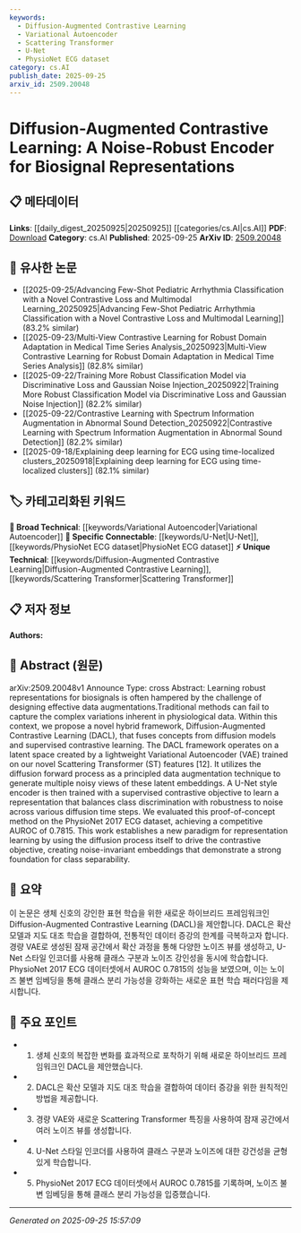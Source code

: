 ```yaml
---
keywords:
  - Diffusion-Augmented Contrastive Learning
  - Variational Autoencoder
  - Scattering Transformer
  - U-Net
  - PhysioNet ECG dataset
category: cs.AI
publish_date: 2025-09-25
arxiv_id: 2509.20048
---
```


<!-- KEYWORD_LINKING_METADATA:
{
  "processed_timestamp": "2025-09-25T15:57:09.138570",
  "vocabulary_version": "1.0",
  "selected_keywords": [
    "Diffusion-Augmented Contrastive Learning",
    "Variational Autoencoder",
    "Scattering Transformer",
    "U-Net",
    "PhysioNet ECG dataset"
  ],
  "rejected_keywords": [],
  "similarity_scores": {
    "Diffusion-Augmented Contrastive Learning": 0.8,
    "Variational Autoencoder": 0.75,
    "Scattering Transformer": 0.78,
    "U-Net": 0.7,
    "PhysioNet ECG dataset": 0.72
  },
  "extraction_method": "AI_prompt_based",
  "budget_applied": true,
  "candidates_json": {
    "candidates": [
      {
        "surface": "Diffusion-Augmented Contrastive Learning",
        "canonical": "Diffusion-Augmented Contrastive Learning",
        "aliases": [
          "DACL"
        ],
        "category": "unique_technical",
        "rationale": "Introduces a novel framework combining diffusion models and contrastive learning, crucial for linking new research directions.",
        "novelty_score": 0.85,
        "connectivity_score": 0.65,
        "specificity_score": 0.9,
        "link_intent_score": 0.8
      },
      {
        "surface": "Variational Autoencoder",
        "canonical": "Variational Autoencoder",
        "aliases": [
          "VAE"
        ],
        "category": "broad_technical",
        "rationale": "A well-established model in machine learning, facilitating connections with other generative model research.",
        "novelty_score": 0.4,
        "connectivity_score": 0.85,
        "specificity_score": 0.7,
        "link_intent_score": 0.75
      },
      {
        "surface": "Scattering Transformer",
        "canonical": "Scattering Transformer",
        "aliases": [
          "ST"
        ],
        "category": "unique_technical",
        "rationale": "Represents a novel feature extraction method that could be pivotal for future biosignal processing research.",
        "novelty_score": 0.8,
        "connectivity_score": 0.6,
        "specificity_score": 0.85,
        "link_intent_score": 0.78
      },
      {
        "surface": "U-Net style encoder",
        "canonical": "U-Net",
        "aliases": [
          "U-Net encoder"
        ],
        "category": "specific_connectable",
        "rationale": "A popular architecture in neural networks, useful for linking to image and signal processing applications.",
        "novelty_score": 0.5,
        "connectivity_score": 0.8,
        "specificity_score": 0.75,
        "link_intent_score": 0.7
      },
      {
        "surface": "PhysioNet 2017 ECG dataset",
        "canonical": "PhysioNet ECG dataset",
        "aliases": [
          "PhysioNet 2017"
        ],
        "category": "specific_connectable",
        "rationale": "A specific dataset that anchors the research in a real-world application, aiding in dataset-focused research connections.",
        "novelty_score": 0.45,
        "connectivity_score": 0.78,
        "specificity_score": 0.8,
        "link_intent_score": 0.72
      }
    ],
    "ban_list_suggestions": [
      "biosignal",
      "representation learning"
    ]
  },
  "decisions": [
    {
      "candidate_surface": "Diffusion-Augmented Contrastive Learning",
      "resolved_canonical": "Diffusion-Augmented Contrastive Learning",
      "decision": "linked",
      "scores": {
        "novelty": 0.85,
        "connectivity": 0.65,
        "specificity": 0.9,
        "link_intent": 0.8
      }
    },
    {
      "candidate_surface": "Variational Autoencoder",
      "resolved_canonical": "Variational Autoencoder",
      "decision": "linked",
      "scores": {
        "novelty": 0.4,
        "connectivity": 0.85,
        "specificity": 0.7,
        "link_intent": 0.75
      }
    },
    {
      "candidate_surface": "Scattering Transformer",
      "resolved_canonical": "Scattering Transformer",
      "decision": "linked",
      "scores": {
        "novelty": 0.8,
        "connectivity": 0.6,
        "specificity": 0.85,
        "link_intent": 0.78
      }
    },
    {
      "candidate_surface": "U-Net style encoder",
      "resolved_canonical": "U-Net",
      "decision": "linked",
      "scores": {
        "novelty": 0.5,
        "connectivity": 0.8,
        "specificity": 0.75,
        "link_intent": 0.7
      }
    },
    {
      "candidate_surface": "PhysioNet 2017 ECG dataset",
      "resolved_canonical": "PhysioNet ECG dataset",
      "decision": "linked",
      "scores": {
        "novelty": 0.45,
        "connectivity": 0.78,
        "specificity": 0.8,
        "link_intent": 0.72
      }
    }
  ]
}
-->

# Diffusion-Augmented Contrastive Learning: A Noise-Robust Encoder for Biosignal Representations

## 📋 메타데이터

**Links**: [[daily_digest_20250925|20250925]] [[categories/cs.AI|cs.AI]]
**PDF**: [Download](https://arxiv.org/pdf/2509.20048.pdf)
**Category**: cs.AI
**Published**: 2025-09-25
**ArXiv ID**: [2509.20048](https://arxiv.org/abs/2509.20048)

## 🔗 유사한 논문
- [[2025-09-25/Advancing Few-Shot Pediatric Arrhythmia Classification with a Novel Contrastive Loss and Multimodal Learning_20250925|Advancing Few-Shot Pediatric Arrhythmia Classification with a Novel Contrastive Loss and Multimodal Learning]] (83.2% similar)
- [[2025-09-23/Multi-View Contrastive Learning for Robust Domain Adaptation in Medical Time Series Analysis_20250923|Multi-View Contrastive Learning for Robust Domain Adaptation in Medical Time Series Analysis]] (82.8% similar)
- [[2025-09-22/Training More Robust Classification Model via Discriminative Loss and Gaussian Noise Injection_20250922|Training More Robust Classification Model via Discriminative Loss and Gaussian Noise Injection]] (82.2% similar)
- [[2025-09-22/Contrastive Learning with Spectrum Information Augmentation in Abnormal Sound Detection_20250922|Contrastive Learning with Spectrum Information Augmentation in Abnormal Sound Detection]] (82.2% similar)
- [[2025-09-18/Explaining deep learning for ECG using time-localized clusters_20250918|Explaining deep learning for ECG using time-localized clusters]] (82.1% similar)

## 🏷️ 카테고리화된 키워드
**🧠 Broad Technical**: [[keywords/Variational Autoencoder|Variational Autoencoder]]
**🔗 Specific Connectable**: [[keywords/U-Net|U-Net]], [[keywords/PhysioNet ECG dataset|PhysioNet ECG dataset]]
**⚡ Unique Technical**: [[keywords/Diffusion-Augmented Contrastive Learning|Diffusion-Augmented Contrastive Learning]], [[keywords/Scattering Transformer|Scattering Transformer]]

## 📋 저자 정보

**Authors:** 

## 📄 Abstract (원문)

arXiv:2509.20048v1 Announce Type: cross 
Abstract: Learning robust representations for biosignals is often hampered by the challenge of designing effective data augmentations.Traditional methods can fail to capture the complex variations inherent in physiological data. Within this context, we propose a novel hybrid framework, Diffusion-Augmented Contrastive Learning (DACL), that fuses concepts from diffusion models and supervised contrastive learning. The DACL framework operates on a latent space created by a lightweight Variational Autoencoder (VAE) trained on our novel Scattering Transformer (ST) features [12]. It utilizes the diffusion forward process as a principled data augmentation technique to generate multiple noisy views of these latent embeddings. A U-Net style encoder is then trained with a supervised contrastive objective to learn a representation that balances class discrimination with robustness to noise across various diffusion time steps. We evaluated this proof-of-concept method on the PhysioNet 2017 ECG dataset, achieving a competitive AUROC of 0.7815. This work establishes a new paradigm for representation learning by using the diffusion process itself to drive the contrastive objective, creating noise-invariant embeddings that demonstrate a strong foundation for class separability.

## 📝 요약

이 논문은 생체 신호의 강인한 표현 학습을 위한 새로운 하이브리드 프레임워크인 Diffusion-Augmented Contrastive Learning (DACL)을 제안합니다. DACL은 확산 모델과 지도 대조 학습을 결합하여, 전통적인 데이터 증강의 한계를 극복하고자 합니다. 경량 VAE로 생성된 잠재 공간에서 확산 과정을 통해 다양한 노이즈 뷰를 생성하고, U-Net 스타일 인코더를 사용해 클래스 구분과 노이즈 강인성을 동시에 학습합니다. PhysioNet 2017 ECG 데이터셋에서 AUROC 0.7815의 성능을 보였으며, 이는 노이즈 불변 임베딩을 통해 클래스 분리 가능성을 강화하는 새로운 표현 학습 패러다임을 제시합니다.

## 🎯 주요 포인트

- 1. 생체 신호의 복잡한 변화를 효과적으로 포착하기 위해 새로운 하이브리드 프레임워크인 DACL을 제안했습니다.
- 2. DACL은 확산 모델과 지도 대조 학습을 결합하여 데이터 증강을 위한 원칙적인 방법을 제공합니다.
- 3. 경량 VAE와 새로운 Scattering Transformer 특징을 사용하여 잠재 공간에서 여러 노이즈 뷰를 생성합니다.
- 4. U-Net 스타일 인코더를 사용하여 클래스 구분과 노이즈에 대한 강건성을 균형 있게 학습합니다.
- 5. PhysioNet 2017 ECG 데이터셋에서 AUROC 0.7815를 기록하며, 노이즈 불변 임베딩을 통해 클래스 분리 가능성을 입증했습니다.


---

*Generated on 2025-09-25 15:57:09*